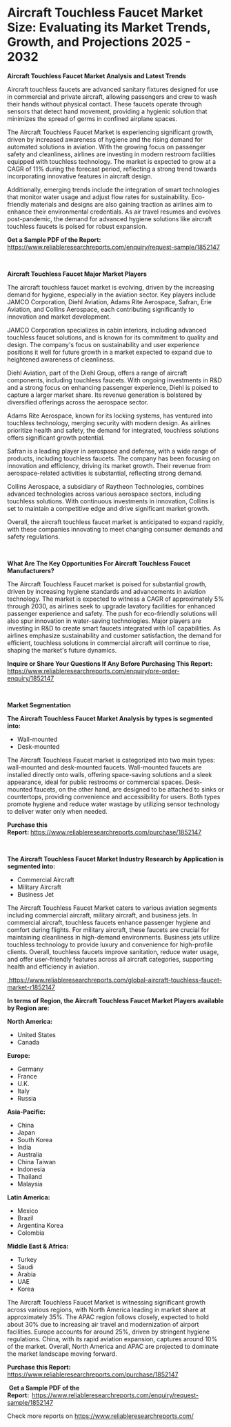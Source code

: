 <p><h1>Aircraft Touchless Faucet Market Size: Evaluating its Market Trends, Growth, and Projections 2025 - 2032</h1></p><p><strong>Aircraft Touchless Faucet Market Analysis and Latest Trends</strong></p>
<p><p>Aircraft touchless faucets are advanced sanitary fixtures designed for use in commercial and private aircraft, allowing passengers and crew to wash their hands without physical contact. These faucets operate through sensors that detect hand movement, providing a hygienic solution that minimizes the spread of germs in confined airplane spaces. </p><p>The Aircraft Touchless Faucet Market is experiencing significant growth, driven by increased awareness of hygiene and the rising demand for automated solutions in aviation. With the growing focus on passenger safety and cleanliness, airlines are investing in modern restroom facilities equipped with touchless technology. The market is expected to grow at a CAGR of 11% during the forecast period, reflecting a strong trend towards incorporating innovative features in aircraft design. </p><p>Additionally, emerging trends include the integration of smart technologies that monitor water usage and adjust flow rates for sustainability. Eco-friendly materials and designs are also gaining traction as airlines aim to enhance their environmental credentials. As air travel resumes and evolves post-pandemic, the demand for advanced hygiene solutions like aircraft touchless faucets is poised for robust expansion.</p></p>
<p><strong>Get a Sample PDF of the Report:&nbsp;</strong> <a href="https://www.reliableresearchreports.com/enquiry/request-sample/1852147?utm_campaign=3359&utm_medium=2&utm_source=Github&utm_content=ia&utm_term=27032025&utm_id=aircraft-touchless-faucet">https://www.reliableresearchreports.com/enquiry/request-sample/1852147</a></p>
<p>&nbsp;</p>
<p><strong>Aircraft Touchless Faucet Major Market Players</strong></p>
<p><p>The aircraft touchless faucet market is evolving, driven by the increasing demand for hygiene, especially in the aviation sector. Key players include JAMCO Corporation, Diehl Aviation, Adams Rite Aerospace, Safran, Erie Aviation, and Collins Aerospace, each contributing significantly to innovation and market development.</p><p>JAMCO Corporation specializes in cabin interiors, including advanced touchless faucet solutions, and is known for its commitment to quality and design. The company's focus on sustainability and user experience positions it well for future growth in a market expected to expand due to heightened awareness of cleanliness.</p><p>Diehl Aviation, part of the Diehl Group, offers a range of aircraft components, including touchless faucets. With ongoing investments in R&D and a strong focus on enhancing passenger experience, Diehl is poised to capture a larger market share. Its revenue generation is bolstered by diversified offerings across the aerospace sector.</p><p>Adams Rite Aerospace, known for its locking systems, has ventured into touchless technology, merging security with modern design. As airlines prioritize health and safety, the demand for integrated, touchless solutions offers significant growth potential.</p><p>Safran is a leading player in aerospace and defense, with a wide range of products, including touchless faucets. The company has been focusing on innovation and efficiency, driving its market growth. Their revenue from aerospace-related activities is substantial, reflecting strong demand.</p><p>Collins Aerospace, a subsidiary of Raytheon Technologies, combines advanced technologies across various aerospace sectors, including touchless solutions. With continuous investments in innovation, Collins is set to maintain a competitive edge and drive significant market growth.</p><p>Overall, the aircraft touchless faucet market is anticipated to expand rapidly, with these companies innovating to meet changing consumer demands and safety regulations.</p></p>
<p>&nbsp;</p>
<p><strong>What Are The Key Opportunities For Aircraft Touchless Faucet Manufacturers?</strong></p>
<p><p>The Aircraft Touchless Faucet market is poised for substantial growth, driven by increasing hygiene standards and advancements in aviation technology. The market is expected to witness a CAGR of approximately 5% through 2030, as airlines seek to upgrade lavatory facilities for enhanced passenger experience and safety. The push for eco-friendly solutions will also spur innovation in water-saving technologies. Major players are investing in R&D to create smart faucets integrated with IoT capabilities. As airlines emphasize sustainability and customer satisfaction, the demand for efficient, touchless solutions in commercial aircraft will continue to rise, shaping the market's future dynamics.</p></p>
<p><strong>Inquire or Share Your Questions If Any Before Purchasing This Report:</strong> <a href="https://www.reliableresearchreports.com/enquiry/pre-order-enquiry/1852147?utm_campaign=3359&utm_medium=2&utm_source=Github&utm_content=ia&utm_term=27032025&utm_id=aircraft-touchless-faucet">https://www.reliableresearchreports.com/enquiry/pre-order-enquiry/1852147</a></p>
<p>&nbsp;</p>
<p><strong>Market Segmentation</strong></p>
<p><strong>The Aircraft Touchless Faucet Market Analysis by types is segmented into:</strong></p>
<p><ul><li>Wall-mounted</li><li>Desk-mounted</li></ul></p>
<p><p>The Aircraft Touchless Faucet market is categorized into two main types: wall-mounted and desk-mounted faucets. Wall-mounted faucets are installed directly onto walls, offering space-saving solutions and a sleek appearance, ideal for public restrooms or commercial spaces. Desk-mounted faucets, on the other hand, are designed to be attached to sinks or countertops, providing convenience and accessibility for users. Both types promote hygiene and reduce water wastage by utilizing sensor technology to deliver water only when needed.</p></p>
<p><strong>Purchase this Report:&nbsp;</strong><a href="https://www.reliableresearchreports.com/purchase/1852147?utm_campaign=3359&utm_medium=2&utm_source=Github&utm_content=ia&utm_term=27032025&utm_id=aircraft-touchless-faucet">https://www.reliableresearchreports.com/purchase/1852147</a></p>
<p>&nbsp;</p>
<p><strong>The Aircraft Touchless Faucet Market Industry Research by Application is segmented into:</strong></p>
<p><ul><li>Commercial Aircraft</li><li>Military Aircraft</li><li>Business Jet</li></ul></p>
<p><p>The Aircraft Touchless Faucet Market caters to various aviation segments including commercial aircraft, military aircraft, and business jets. In commercial aircraft, touchless faucets enhance passenger hygiene and comfort during flights. For military aircraft, these faucets are crucial for maintaining cleanliness in high-demand environments. Business jets utilize touchless technology to provide luxury and convenience for high-profile clients. Overall, touchless faucets improve sanitation, reduce water usage, and offer user-friendly features across all aircraft categories, supporting health and efficiency in aviation.</p></p>
<p><a href="https://www.reliableresearchreports.com/global-aircraft-touchless-faucet-market-r1852147?utm_campaign=3359&utm_medium=2&utm_source=Github&utm_content=ia&utm_term=27032025&utm_id=aircraft-touchless-faucet">&nbsp;https://www.reliableresearchreports.com/global-aircraft-touchless-faucet-market-r1852147</a></p>
<p><strong>In terms of Region, the Aircraft Touchless Faucet Market Players available by Region are:</strong></p>
<p>
    <p> <strong> North America: </strong>
        <ul>
            <li>United States</li>
            <li>Canada</li>
        </ul>
        </p> 
    <p> <strong> Europe: </strong>
        <ul>
            <li>Germany</li>
            <li>France</li>
            <li>U.K.</li>
            <li>Italy</li>
            <li>Russia</li>
        </ul>
        </p> 
    <p> <strong> Asia-Pacific: </strong>
        <ul>
            <li>China</li>
            <li>Japan</li>
            <li>South Korea</li>
            <li>India</li>
            <li>Australia</li>
            <li>China Taiwan</li>
            <li>Indonesia</li>
            <li>Thailand</li>
            <li>Malaysia</li>
        </ul>
        </p> 
    <p> <strong> Latin America: </strong>
        <ul>
            <li>Mexico</li>
            <li>Brazil</li>
            <li>Argentina Korea</li>
            <li>Colombia</li>
        </ul>
        </p> 
    <p> <strong> Middle East & Africa: </strong>
        <ul>
            <li>Turkey</li>
            <li>Saudi</li>
            <li>Arabia</li>
            <li>UAE</li>
            <li>Korea</li>
        </ul>
    </p>
    </p>
<p><p>The Aircraft Touchless Faucet Market is witnessing significant growth across various regions, with North America leading in market share at approximately 35%. The APAC region follows closely, expected to hold about 30% due to increasing air travel and modernization of airport facilities. Europe accounts for around 25%, driven by stringent hygiene regulations. China, with its rapid aviation expansion, captures around 10% of the market. Overall, North America and APAC are projected to dominate the market landscape moving forward.</p></p>
<p><strong>Purchase this Report: </strong><a href="https://www.reliableresearchreports.com/purchase/1852147?utm_campaign=3359&utm_medium=2&utm_source=Github&utm_content=ia&utm_term=27032025&utm_id=aircraft-touchless-faucet">https://www.reliableresearchreports.com/purchase/1852147</a></p>
<p>&nbsp;<strong>Get a Sample PDF of the Report:&nbsp;&nbsp;</strong><a href="https://www.reliableresearchreports.com/enquiry/request-sample/1852147?utm_campaign=3359&utm_medium=2&utm_source=Github&utm_content=ia&utm_term=27032025&utm_id=aircraft-touchless-faucet">https://www.reliableresearchreports.com/enquiry/request-sample/1852147</a></p>
<p><strong></strong></p>
<p>Check more reports on <a href="https://www.reliableresearchreports.com/?utm_campaign=3359&utm_medium=2&utm_source=Github&utm_content=ia&utm_term=27032025&utm_id=aircraft-touchless-faucet">https://www.reliableresearchreports.com/</a></p>